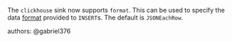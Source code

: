 The `clickhouse` sink now supports `format`. This can be used to specify the data [format](https://clickhouse.com/docs/en/interfaces/formats) provided to `INSERT`s. The default is `JSONEachRow`.

authors: @gabriel376
